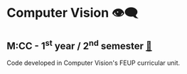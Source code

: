 # Computer Vision 👁‍🗨

## M:CC - 1<sup>st</sup> year / 2<sup>nd</sup> semester [🔗](https://sigarra.up.pt/feup/en/ucurr_geral.ficha_uc_view?pv_ocorrencia_id=486268)

Code developed in Computer Vision's FEUP curricular unit.